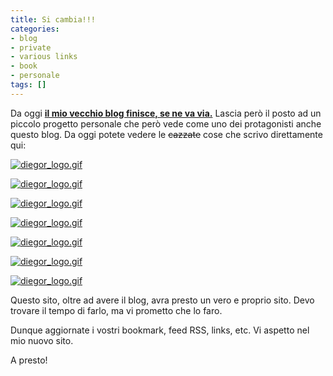 ```yaml
---
title: Si cambia!!!
categories:
- blog
- private
- various links
- book
- personale
tags: []
---
```

Da oggi [**il mio vecchio blog finisce, se ne va via.**]({{site.url}}
"http://diegor.wordpress.com" ) Lascia però il posto ad un piccolo progetto
personale che però vede come uno dei protagonisti anche questo blog. Da oggi
potete vedere le ~~cazzate~~ cose che scrivo direttamente qui:

[![diegor_logo.gif]({{site.url}}/images/diegor_logo.gif)]({{site.url}}
"{{site.url}}" )

[![diegor_logo.gif]({{site.url}}/images/diegor_logo.gif)]({{site.url}}
"{{site.url}}" )

[![diegor_logo.gif]({{site.url}}/images/diegor_logo.gif)]({{site.url}}
"{{site.url}}" )

[![diegor_logo.gif]({{site.url}}/images/diegor_logo.gif)]({{site.url}}
"{{site.url}}" )

[![diegor_logo.gif]({{site.url}}/images/diegor_logo.gif)]({{site.url}}
"{{site.url}}" )

[![diegor_logo.gif]({{site.url}}/images/diegor_logo.gif)]({{site.url}}
"{{site.url}}" )

[![diegor_logo.gif]({{site.url}}/images/diegor_logo.gif)]({{site.url}}
"{{site.url}}" )

Questo sito, oltre ad avere il blog, avra presto un vero e proprio sito. Devo
trovare il tempo di farlo, ma vi prometto che lo faro.

Dunque aggiornate i vostri bookmark, feed RSS, links, etc. Vi aspetto nel mio
nuovo sito.

A presto!

